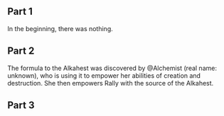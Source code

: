 ## Part 1
In the beginning, there was nothing.

## Part 2
The formula to the Alkahest was discovered by @Alchemist (real name: unknown), who is using it to empower her abilities of creation and destruction. She then empowers Rally with the source of the Alkahest.

## Part 3